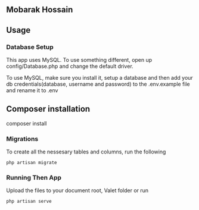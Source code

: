## Mobarak Hossain
## Usage

### Database Setup
This app uses MySQL. To use something different, open up config/Database.php and change the default driver.

To use MySQL, make sure you install it, setup a database and then add your db credentials(database, username and password) to the .env.example file and rename it to .env

## Composer installation
composer install

### Migrations

To create all the nessesary tables and columns, run the following
```
php artisan migrate
```

### Running Then App
Upload the files to your document root, Valet folder or run 
```
php artisan serve
```
